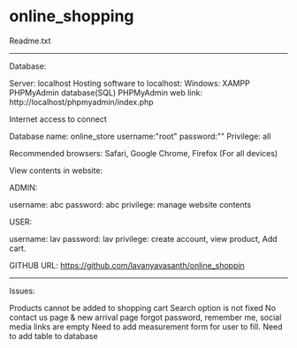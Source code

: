 # online_shopping
Readme.txt
_______________________________________________________________________
Database:

Server: localhost
Hosting software to localhost: Windows: XAMPP
PHPMyAdmin database(SQL)
PHPMyAdmin web link: http://localhost/phpmyadmin/index.php

Internet access to connect

Database name: online_store	 username:"root"		password:""	 Privilege: all

Recommended browsers: Safari, Google Chrome, Firefox (For all devices)


View contents in website:

ADMIN:

username: abc	password: abc
privilege: manage website contents

USER:

username: lav	password: lav
privilege: create account, view product, Add cart.

GITHUB URL: https://github.com/lavanyavasanth/online_shoppin

----------------------------------------------------------------------------

Issues:

Products cannot be added to shopping cart
Search option is not fixed
No contact us page & new arrival page
forgot password, remember me, social media links are empty
Need to add measurement form for user to fill.
Need to add table to database